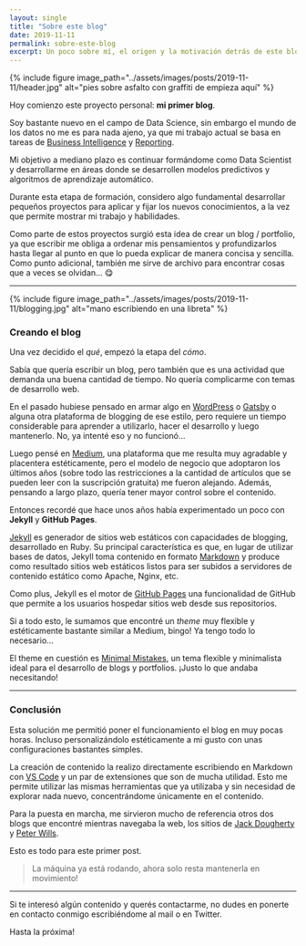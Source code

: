 ```yaml
---
layout: single
title: "Sobre este blog"
date: 2019-11-11
permalink: sobre-este-blog
excerpt: Un poco sobre mí, el origen y la motivación detrás de este blog.
---
```


{% include figure image_path="../assets/images/posts/2019-11-11/header.jpg" alt="pies sobre asfalto con graffiti de empieza aquí" %}

Hoy comienzo este proyecto personal: **mi primer blog**.

Soy bastante nuevo en el campo de Data Science, sin embargo el mundo de los datos no me es para nada ajeno, ya que mi trabajo actual se basa en tareas de [Business Intelligence](https://es.wikipedia.org/wiki/Inteligencia_empresarial) y [Reporting](https://en.wikipedia.org/wiki/Data_reporting).

Mi objetivo a mediano plazo es continuar formándome como Data Scientist y desarrollarme en áreas donde se desarrollen modelos predictivos y algoritmos de aprendizaje automático.

Durante esta etapa de formación, considero algo fundamental desarrollar pequeños proyectos para aplicar y fijar los nuevos conocimientos, a la vez que permite mostrar mi trabajo y habilidades.

Como parte de estos proyectos surgió esta idea de crear un blog / portfolio, ya que escribir me obliga a ordenar mis pensamientos y profundizarlos hasta llegar al punto en que lo pueda explicar de manera concisa y sencilla. Como punto adicional, también me sirve de archivo para encontrar cosas que a veces se olvidan... 😋

---

{% include figure image_path="../assets/images/posts/2019-11-11/blogging.jpg" alt="mano escribiendo en una libreta" %}

### Creando el blog

Una vez decidido el _qué_, empezó la etapa del _cómo_.

Sabía que quería escribir un blog, pero también que es una actividad que demanda una buena cantidad de tiempo. No quería complicarme con temas de desarrollo web.

En el pasado hubiese pensado en armar algo en [WordPress](https://es.wordpress.com/) o [Gatsby](https://www.gatsbyjs.org/) o alguna otra plataforma de blogging de ese estilo, pero requiere un tiempo considerable para aprender a utilizarlo, hacer el desarrollo y luego mantenerlo. No, ya intenté eso y no funcionó...

Luego pensé en [Medium](https://medium.com), una plataforma que me resulta muy agradable y placentera estéticamente, pero el modelo de negocio que adoptaron los últimos años (sobre todo las restricciones a la cantidad de artículos que se pueden leer con la suscripción gratuita) me fueron alejando. Además, pensando a largo plazo, quería tener mayor control sobre el contenido.

Entonces recordé que hace unos años había experimentado un poco con **Jekyll** y **GitHub Pages**.

[Jekyll](https://jekyllrb.com/) es generador de sitios web estáticos con capacidades de blogging, desarrollado en Ruby. Su principal característica es que, en lugar de utilizar bases de datos, Jekyll toma contenido en formato [Markdown](https://es.wikipedia.org/wiki/Markdown) y produce como resultado sitios web estáticos listos para ser subidos a servidores de contenido estático como Apache, Nginx, etc.

Como plus, Jekyll es el motor de [GitHub Pages](https://pages.github.com/) una funcionalidad de GitHub que permite a los usuarios hospedar sitios web desde sus repositorios.

Si a todo esto, le sumamos que encontré un _theme_ muy flexible y estéticamente bastante similar a Medium, bingo! Ya tengo todo lo necesario...

El theme en cuestión es [Minimal Mistakes](https://mmistakes.github.io/minimal-mistakes/), un tema flexible y minimalista ideal para el desarrollo de blogs y portfolios. ¡Justo lo que andaba necesitando!

---

### Conclusión

Esta solución me permitió poner el funcionamiento el blog en muy pocas horas. Incluso personalizándolo estéticamente a mi gusto con unas configuraciones bastantes simples.

La creación de contenido la realizo directamente escribiendo en Markdown con [VS Code](https://code.visualstudio.com/) y un par de extensiones que son de mucha utilidad. Esto me permite utilizar las mismas herramientas que ya utilizaba y sin necesidad de explorar nada nuevo, concentrándome únicamente en el contenido.

Para la puesta en marcha, me sirvieron mucho de referencia otros dos blogs que encontré mientras navegaba la web, los sitios de [Jack Dougherty](https://jackdougherty.org) y [Peter Wills](http://www.pwills.com/).

Esto es todo para este primer post.

> La máquina ya está rodando, ahora solo resta mantenerla en movimiento!

---

Si te interesó algún contenido y querés contactarme, no dudes en ponerte en contacto conmigo escribiéndome al mail o en Twitter.

Hasta la próxima!
